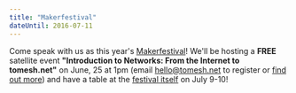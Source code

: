 ```yaml
---
title: "Makerfestival"
dateUntil: 2016-07-11
---
```


Come speak with us as this year's [Makerfestival](http://makerfestival.ca)! We'll be hosting a **FREE** satellite event **"Introduction to Networks: From the Internet to tomesh.net"** on June, 25 at 1pm (email [hello@tomesh.net](mailto:hello@tomesh.net) to register or [find out more](https://tomesh.net/2016-06/intro-to-networks/)) and have a table at the [festival itself](http://makerfestival.ca) on July 9-10!
